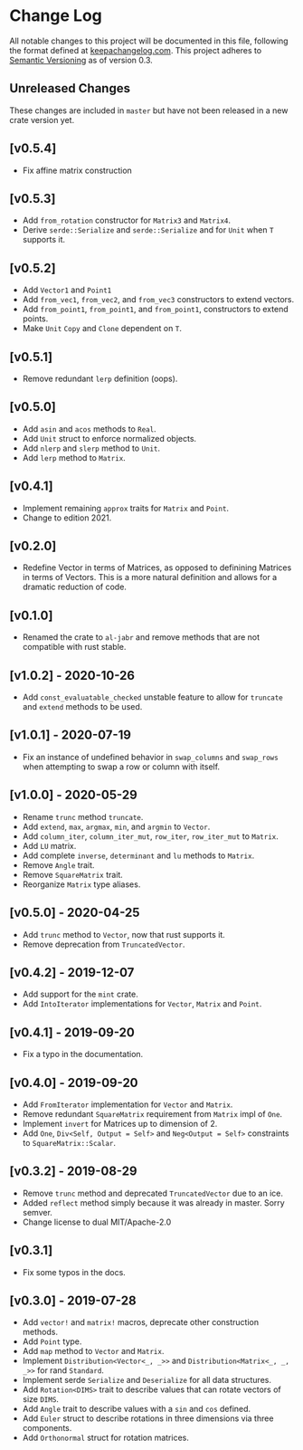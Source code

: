 # Change Log

All notable changes to this project will be documented in this file, following
the format defined at [keepachangelog.com](http://keepachangelog.com/).
This project adheres to [Semantic Versioning](http://semver.org/) as of version 0.3.

## Unreleased Changes
These changes are included in `master` but have not been released in a new crate version yet.

## [v0.5.4]
- Fix affine matrix construction

## [v0.5.3]

- Add `from_rotation` constructor for `Matrix3` and `Matrix4`.
- Derive `serde::Serialize` and `serde::Serialize` and for `Unit` when `T` supports it.

## [v0.5.2]

- Add `Vector1` and `Point1`
- Add `from_vec1`, `from_vec2`, and `from_vec3` constructors to extend vectors.
- Add `from_point1`, `from_point1`, and `from_point1`, constructors to extend points.
- Make `Unit` `Copy` and `Clone` dependent on `T`.

## [v0.5.1]

- Remove redundant `lerp` definition (oops).

## [v0.5.0]

- Add `asin` and `acos` methods to `Real`.
- Add `Unit` struct to enforce normalized objects.
- Add `nlerp` and `slerp` method to `Unit`.
- Add `lerp` method to `Matrix`.

## [v0.4.1] 

- Implement remaining `approx` traits for `Matrix` and `Point`.
- Change to edition 2021.

## [v0.2.0]

- Redefine Vector in terms of Matrices, as opposed to definining Matrices in terms of Vectors.
  This is a more natural definition and allows for a dramatic reduction of code.

## [v0.1.0] 

- Renamed the crate to `al-jabr` and remove methods that are not compatible with rust stable.

## [v1.0.2] - 2020-10-26

- Add `const_evaluatable_checked` unstable feature to allow for `truncate` and `extend` methods to be used.

## [v1.0.1] - 2020-07-19

- Fix an instance of undefined behavior in `swap_columns` and `swap_rows` when attempting to 
  swap a row or column with itself.

## [v1.0.0] - 2020-05-29

- Rename `trunc` method `truncate`.
- Add `extend`, `max`, `argmax`, `min`, and `argmin` to `Vector`.
- Add `column_iter`, `column_iter_mut`, `row_iter`, `row_iter_mut` to `Matrix`.
- Add `LU` matrix.
- Add complete `inverse`, `determinant` and `lu` methods to `Matrix`.
- Remove `Angle` trait.
- Remove `SquareMatrix` trait. 
- Reorganize `Matrix` type aliases. 

## [v0.5.0] - 2020-04-25

- Add `trunc` method to `Vector`, now that rust supports it. 
- Remove deprecation from `TruncatedVector`. 

## [v0.4.2] - 2019-12-07

- Add support for the `mint` crate.
- Add `IntoIterator` implementations for `Vector`, `Matrix` and `Point`.

## [v0.4.1] - 2019-09-20

- Fix a typo in the documentation.

## [v0.4.0] - 2019-09-20

- Add `FromIterator` implementation for `Vector` and `Matrix`.
- Remove redundant `SquareMatrix` requirement from  `Matrix` impl of `One`.
- Implement `invert`  for Matrices up to dimension of 2.
- Add `One`, `Div<Self, Output = Self>` and `Neg<Output = Self>` constraints 
  to `SquareMatrix::Scalar`.

## [v0.3.2] - 2019-08-29

- Remove `trunc` method and deprecated `TruncatedVector` due to an ice.
- Added `reflect` method simply because it was already in master. Sorry semver.
- Change license to dual MIT/Apache-2.0

## [v0.3.1] 

- Fix some typos in the docs.

## [v0.3.0] - 2019-07-28

- Add `vector!` and `matrix!` macros, deprecate other construction methods.
- Add `Point` type.
- Add `map` method to `Vector` and `Matrix`.
- Implement `Distribution<Vector<_, _>>` and `Distribution<Matrix<_, _, _>>` for
  rand `Standard`.
- Implement serde `Serialize` and `Deserialize` for all data structures.
- Add `Rotation<DIMS>` trait to describe values that can rotate vectors of size `DIMS`.
- Add `Angle` trait to describe values with a `sin` and `cos` defined. 
- Add `Euler` struct to describe rotations in three dimensions via three components. 
- Add `Orthonormal` struct for rotation matrices. 

